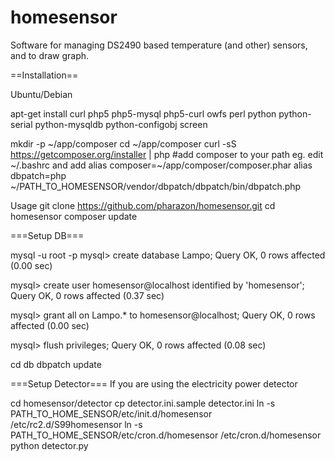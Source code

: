 homesensor
==========

Software for managing DS2490 based temperature (and other) sensors, and to draw graph.

==Installation==

Ubuntu/Debian

apt-get install curl php5 php5-mysql php5-curl owfs perl python python-serial python-mysqldb python-configobj screen

mkdir -p ~/app/composer
cd ~/app/composer
curl -sS https://getcomposer.org/installer | php
#add composer to your path eg. edit ~/.bashrc and add
alias composer=~/app/composer/composer.phar
alias dbpatch=php ~/PATH_TO_HOMESENSOR/vendor/dbpatch/dbpatch/bin/dbpatch.php

Usage 
git clone https://github.com/pharazon/homesensor.git
cd homesensor
composer update

===Setup DB===

mysql -u root -p 
mysql> create database Lampo;
Query OK, 0 rows affected (0.00 sec)

mysql> create user homesensor@localhost identified by 'homesensor';
Query OK, 0 rows affected (0.37 sec)

mysql> grant all on Lampo.* to homesensor@localhost;
Query OK, 0 rows affected (0.00 sec)

mysql> flush privileges;
Query OK, 0 rows affected (0.08 sec)


cd db
dbpatch update

===Setup Detector===
If you are using the electricity power detector

cd homesensor/detector
cp detector.ini.sample detector.ini
ln -s PATH_TO_HOME_SENSOR/etc/init.d/homesensor /etc/rc2.d/S99homesensor
ln -s PATH_TO_HOME_SENSOR/etc/cron.d/homesensor /etc/cron.d/homesensor
python detector.py


